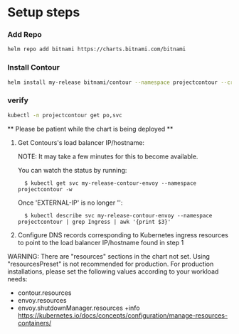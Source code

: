 # Setup steps

### Add Repo
```bash
helm repo add bitnami https://charts.bitnami.com/bitnami
```

### Install Contour
```bash
helm install my-release bitnami/contour --namespace projectcontour --create-namespace
```

### verify
```bash
kubectl -n projectcontour get po,svc
```


** Please be patient while the chart is being deployed **
1. Get Contours's load balancer IP/hostname:

     NOTE: It may take a few minutes for this to become available.

     You can watch the status by running:

         $ kubectl get svc my-release-contour-envoy --namespace projectcontour -w

     Once 'EXTERNAL-IP' is no longer '<pending>':

         $ kubectl describe svc my-release-contour-envoy --namespace projectcontour | grep Ingress | awk '{print $3}'

2. Configure DNS records corresponding to Kubernetes ingress resources to point to the load balancer IP/hostname found in step 1

WARNING: There are "resources" sections in the chart not set. Using "resourcesPreset" is not recommended for production. For production installations, please set the following values according to your workload needs:
  - contour.resources
  - envoy.resources
  - envoy.shutdownManager.resources
+info https://kubernetes.io/docs/concepts/configuration/manage-resources-containers/